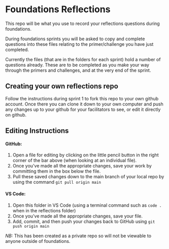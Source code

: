 # Foundations Reflections

This repo will be what you use to record your reflections questions during foundations.

During foundations sprints you will be asked to copy and complete questions into these files relating to the primer/challenge you have just completed.

Currently the files (that are in the folders for each sprint) hold a number of questions already. These are to be completed as you make your way through the primers and challenges, and at the very end of the sprint.

## Creating your own reflections repo

Follow the instructions during sprint 1 to fork this repo to your own github account. Once there you can clone it down to your own computer and push any changes up to your github for your facilitators to see, or edit it directly on github.

## Editing Instructions
#### GitHub:
1. Open a file for editing by clicking on the little pencil button in the right corner of the bar above (when looking at an individual file).
2. Once you've made all the appropriate changes, save your work by committing them in the box below the file.
3. Pull these saved changes down to the main branch of your local repo by using the command `git pull origin main`

#### VS Code:
1. Open this folder in VS Code (using a terminal command such as `code .` when in the reflections folder)
2. Once you've made all the appropriate changes, save your file.
3. Add, commit, and then push your changes back to GitHub using `git push origin main`

*NB:* This has been created as a private repo so will not be viewable to anyone outside of foundations.
